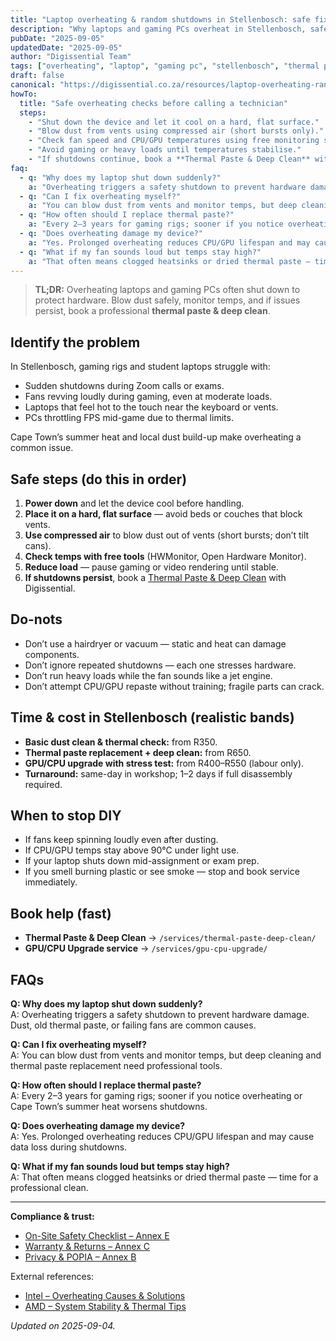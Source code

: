 ```yaml
---
title: "Laptop overheating & random shutdowns in Stellenbosch: safe fixes"
description: "Why laptops and gaming PCs overheat in Stellenbosch, safe DIY steps, and when to book pro thermal paste replacement & cleaning."
pubDate: "2025-09-05"
updatedDate: "2025-09-05"
author: "Digissential Team"
tags: ["overheating", "laptop", "gaming pc", "stellenbosch", "thermal paste"]
draft: false
canonical: "https://digissential.co.za/resources/laptop-overheating-random-shutdowns-stellenbosch/"
howTo:
  title: "Safe overheating checks before calling a technician"
  steps:
    - "Shut down the device and let it cool on a hard, flat surface."
    - "Blow dust from vents using compressed air (short bursts only)."
    - "Check fan speed and CPU/GPU temperatures using free monitoring software."
    - "Avoid gaming or heavy loads until temperatures stabilise."
    - "If shutdowns continue, book a **Thermal Paste & Deep Clean** with Digissential."
faq:
  - q: "Why does my laptop shut down suddenly?"
    a: "Overheating triggers a safety shutdown to prevent hardware damage. Dust, old thermal paste, or failing fans are common causes."
  - q: "Can I fix overheating myself?"
    a: "You can blow dust from vents and monitor temps, but deep cleaning and thermal paste replacement need professional tools."
  - q: "How often should I replace thermal paste?"
    a: "Every 2–3 years for gaming rigs; sooner if you notice overheating or Cape Town’s summer heat worsens shutdowns."
  - q: "Does overheating damage my device?"
    a: "Yes. Prolonged overheating reduces CPU/GPU lifespan and may cause data loss during shutdowns."
  - q: "What if my fan sounds loud but temps stay high?"
    a: "That often means clogged heatsinks or dried thermal paste — time for a professional clean."
---
```


> **TL;DR:** Overheating laptops and gaming PCs often shut down to protect hardware. Blow dust safely, monitor temps, and if issues persist, book a professional **thermal paste & deep clean**.

## Identify the problem

In Stellenbosch, gaming rigs and student laptops struggle with:
- Sudden shutdowns during Zoom calls or exams.  
- Fans revving loudly during gaming, even at moderate loads.  
- Laptops that feel hot to the touch near the keyboard or vents.  
- PCs throttling FPS mid-game due to thermal limits.  

Cape Town’s summer heat and local dust build-up make overheating a common issue.

## Safe steps (do this in order)

1. **Power down** and let the device cool before handling.  
2. **Place it on a hard, flat surface** — avoid beds or couches that block vents.  
3. **Use compressed air** to blow dust out of vents (short bursts; don’t tilt cans).  
4. **Check temps with free tools** (HWMonitor, Open Hardware Monitor).  
5. **Reduce load** — pause gaming or video rendering until stable.  
6. **If shutdowns persist**, book a [Thermal Paste & Deep Clean](/services/thermal-paste-deep-clean/) with Digissential.

## Do-nots

- Don’t use a hairdryer or vacuum — static and heat can damage components.  
- Don’t ignore repeated shutdowns — each one stresses hardware.  
- Don’t run heavy loads while the fan sounds like a jet engine.  
- Don’t attempt CPU/GPU repaste without training; fragile parts can crack.  

## Time & cost in Stellenbosch (realistic bands)

- **Basic dust clean & thermal check:** from R350.  
- **Thermal paste replacement + deep clean:** from R650.  
- **GPU/CPU upgrade with stress test:** from R400–R550 (labour only).  
- **Turnaround:** same-day in workshop; 1–2 days if full disassembly required.  

## When to stop DIY

- If fans keep spinning loudly even after dusting.  
- If CPU/GPU temps stay above 90°C under light use.  
- If your laptop shuts down mid-assignment or exam prep.  
- If you smell burning plastic or see smoke — stop and book service immediately.  

## Book help (fast)

- **Thermal Paste & Deep Clean** → `/services/thermal-paste-deep-clean/`  
- **GPU/CPU Upgrade service** → `/services/gpu-cpu-upgrade/`  

## FAQs

**Q: Why does my laptop shut down suddenly?**  
A: Overheating triggers a safety shutdown to prevent hardware damage. Dust, old thermal paste, or failing fans are common causes.

**Q: Can I fix overheating myself?**  
A: You can blow dust from vents and monitor temps, but deep cleaning and thermal paste replacement need professional tools.

**Q: How often should I replace thermal paste?**  
A: Every 2–3 years for gaming rigs; sooner if you notice overheating or Cape Town’s summer heat worsens shutdowns.

**Q: Does overheating damage my device?**  
A: Yes. Prolonged overheating reduces CPU/GPU lifespan and may cause data loss during shutdowns.

**Q: What if my fan sounds loud but temps stay high?**  
A: That often means clogged heatsinks or dried thermal paste — time for a professional clean.

---

**Compliance & trust:**  
- [On-Site Safety Checklist – Annex E](/legal/on-site-safety-checklist/)  
- [Warranty & Returns – Annex C](/legal/warranty-returns/)  
- [Privacy & POPIA – Annex B](/legal/privacy-popia-processing-notice/)  

External references:  
- [Intel – Overheating Causes & Solutions](https://www.intel.com/content/www/us/en/gaming/resources/cpu-overheating.html)  
- [AMD – System Stability & Thermal Tips](https://www.amd.com/en/support/kb/faq/pa-200)  

*Updated on 2025-09-04.*
